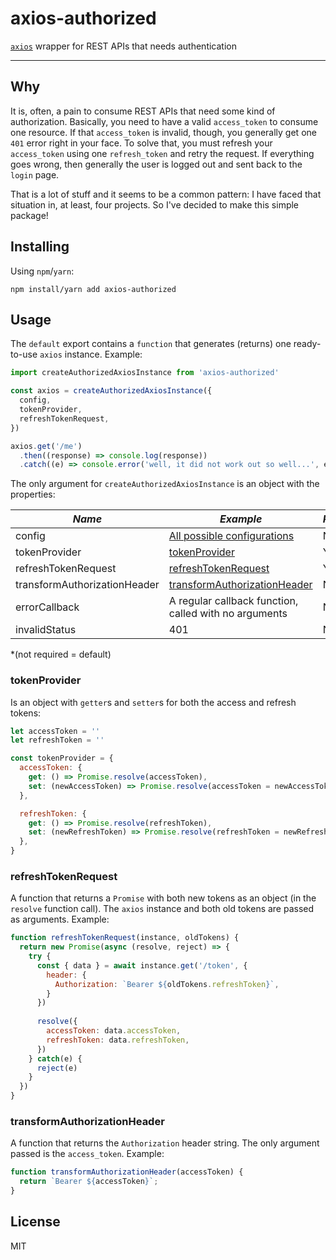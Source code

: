 # axios-authorized

[`axios`](https://github.com/axios/axios) wrapper for REST APIs that needs authentication

---

## Why

It is, often, a pain to consume REST APIs that need some kind of authorization.
Basically, you need to have a valid `access_token` to consume one resource.
If that `access_token` is invalid, though, you generally get one `401` error right in your face.
To solve that, you must refresh your `access_token` using one `refresh_token` and retry the request.
If everything goes wrong, then generally the user is logged out and sent back to the `login` page.

That is a lot of stuff and it seems to be a common pattern: I have faced that situation in, at least, four projects.
So I've decided to make this simple package!

## Installing

Using `npm`/`yarn`:

`npm install/yarn add axios-authorized`

## Usage

The `default` export contains a `function` that generates (returns) one ready-to-use `axios` instance. Example:

```js
import createAuthorizedAxiosInstance from 'axios-authorized'

const axios = createAuthorizedAxiosInstance({
  config,
  tokenProvider,
  refreshTokenRequest,
})

axios.get('/me')
  .then((response) => console.log(response))
  .catch((e) => console.error('well, it did not work out so well...', e))
```

The only argument for `createAuthorizedAxiosInstance` is an object with the properties:

| *Name*                       | *Example*                                                                           | *Required* |
|------------------------------|-------------------------------------------------------------------------------------|------------|
| config                       | [All possible configurations](https://github.com/axios/axios/blob/master/README.md) | No         |
| tokenProvider                | [tokenProvider](#tokenProvider)                                                     | Yes        |
| refreshTokenRequest          | [refreshTokenRequest](#refreshTokenRequest)                                         | Yes        |
| transformAuthorizationHeader | [transformAuthorizationHeader](#transformAuthorizationHeader)                       | No         |
| errorCallback                | A regular callback function, called with no arguments                               | No         |
| invalidStatus                | 401                                                                                 | No         |

*(not required = default)

### tokenProvider

Is an object with `getter`s and `setter`s for both the access and refresh tokens:

```js
let accessToken = ''
let refreshToken = ''

const tokenProvider = {
  accessToken: {
    get: () => Promise.resolve(accessToken),
    set: (newAccessToken) => Promise.resolve(accessToken = newAccessToken),
  },

  refreshToken: {
    get: () => Promise.resolve(refreshToken),
    set: (newRefreshToken) => Promise.resolve(refreshToken = newRefreshToken),
  },
}
```

### refreshTokenRequest

A function that returns a `Promise` with both new tokens as an object (in the `resolve` function call).
The `axios` instance and both old tokens are passed as arguments. Example:

```js
function refreshTokenRequest(instance, oldTokens) {
  return new Promise(async (resolve, reject) => {
    try {
      const { data } = await instance.get('/token', {
        header: {
          Authorization: `Bearer ${oldTokens.refreshToken}`,
        }
      })
      
      resolve({
        accessToken: data.accessToken,
        refreshToken: data.refreshToken,
      })
    } catch(e) {
      reject(e)
    }
  })
}
```

### transformAuthorizationHeader

A function that returns the `Authorization` header string. The only argument passed is the `access_token`. Example:

```js
function transformAuthorizationHeader(accessToken) {
  return `Bearer ${accessToken}`;
}
```

## License

MIT